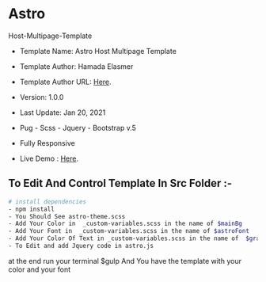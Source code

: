 # Astro
 Host-Multipage-Template
 
- Template Name: Astro Host Multipage Template

- Template Author: Hamada Elasmer

- Template Author URL: [Here](https://www.facebook.com/hamada.elasmer.14).
- Version: 1.0.0

- Last Update: Jan 20, 2021

- Pug - Scss - Jquery - Bootstrap v.5

- Fully Responsive

- Live Demo : [Here](https://hamada-elasmer.github.io/Astro/build).

## To Edit And Control Template In Src Folder :-
```bash
# install dependencies
- npm install
- You Should See astro-theme.scss
- Add Your Color in  _custom-variables.scss in the name of $mainBg 
- Add Your Font in  _custom-variables.scss in the name of $astroFont
- Add Your Color Of Text in _custom-variables.scss in the name of  $gray
- To Edit and add Jquery code in astro.js 
```
at the end run your terminal $gulp 
    And You have the template with your color and your font 
